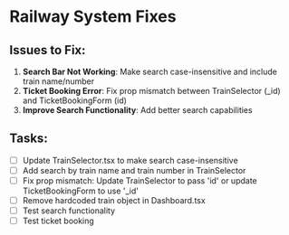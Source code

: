 # Railway System Fixes

## Issues to Fix:
1. **Search Bar Not Working**: Make search case-insensitive and include train name/number
2. **Ticket Booking Error**: Fix prop mismatch between TrainSelector (_id) and TicketBookingForm (id)
3. **Improve Search Functionality**: Add better search capabilities

## Tasks:
- [ ] Update TrainSelector.tsx to make search case-insensitive
- [ ] Add search by train name and train number in TrainSelector
- [ ] Fix prop mismatch: Update TrainSelector to pass 'id' or update TicketBookingForm to use '_id'
- [ ] Remove hardcoded train object in Dashboard.tsx
- [ ] Test search functionality
- [ ] Test ticket booking
